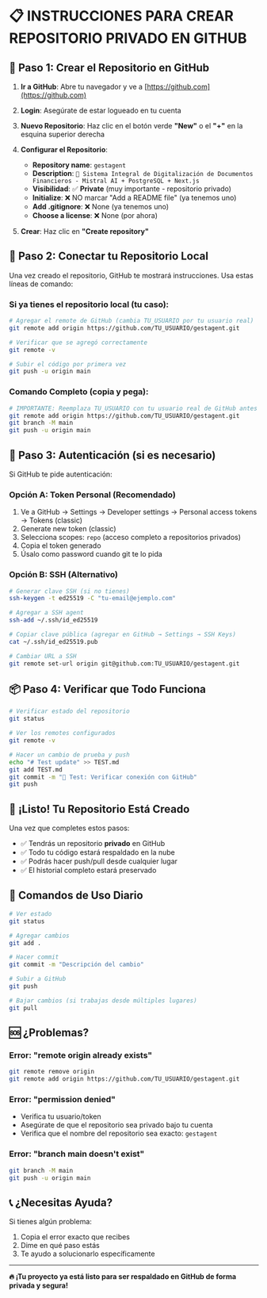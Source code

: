 # 📋 INSTRUCCIONES PARA CREAR REPOSITORIO PRIVADO EN GITHUB

## 🎯 **Paso 1: Crear el Repositorio en GitHub**

1. **Ir a GitHub**: Abre tu navegador y ve a [https://github.com](https://github.com)
2. **Login**: Asegúrate de estar logueado en tu cuenta
3. **Nuevo Repositorio**: Haz clic en el botón verde **"New"** o el **"+"** en la esquina superior derecha
4. **Configurar el Repositorio**:
   - **Repository name**: `gestagent`
   - **Description**: `🚀 Sistema Integral de Digitalización de Documentos Financieros - Mistral AI + PostgreSQL + Next.js`
   - **Visibilidad**: ✅ **Private** (muy importante - repositorio privado)
   - **Initialize**: ❌ NO marcar "Add a README file" (ya tenemos uno)
   - **Add .gitignore**: ❌ None (ya tenemos uno)
   - **Choose a license**: ❌ None (por ahora)

5. **Crear**: Haz clic en **"Create repository"**

## 🔗 **Paso 2: Conectar tu Repositorio Local**

Una vez creado el repositorio, GitHub te mostrará instrucciones. Usa estas líneas de comando:

### **Si ya tienes el repositorio local (tu caso):**

```bash
# Agregar el remote de GitHub (cambia TU_USUARIO por tu usuario real)
git remote add origin https://github.com/TU_USUARIO/gestagent.git

# Verificar que se agregó correctamente
git remote -v

# Subir el código por primera vez
git push -u origin main
```

### **Comando Completo (copia y pega):**
```bash
# IMPORTANTE: Reemplaza TU_USUARIO con tu usuario real de GitHub antes de ejecutar
git remote add origin https://github.com/TU_USUARIO/gestagent.git
git branch -M main
git push -u origin main
```

## 🔐 **Paso 3: Autenticación (si es necesario)**

Si GitHub te pide autenticación:

### **Opción A: Token Personal (Recomendado)**
1. Ve a GitHub → Settings → Developer settings → Personal access tokens → Tokens (classic)
2. Generate new token (classic)
3. Selecciona scopes: `repo` (acceso completo a repositorios privados)
4. Copia el token generado
5. Úsalo como password cuando git te lo pida

### **Opción B: SSH (Alternativo)**
```bash
# Generar clave SSH (si no tienes)
ssh-keygen -t ed25519 -C "tu-email@ejemplo.com"

# Agregar a SSH agent
ssh-add ~/.ssh/id_ed25519

# Copiar clave pública (agregar en GitHub → Settings → SSH Keys)
cat ~/.ssh/id_ed25519.pub

# Cambiar URL a SSH
git remote set-url origin git@github.com:TU_USUARIO/gestagent.git
```

## 📦 **Paso 4: Verificar que Todo Funciona**

```bash
# Verificar estado del repositorio
git status

# Ver los remotes configurados
git remote -v

# Hacer un cambio de prueba y push
echo "# Test update" >> TEST.md
git add TEST.md
git commit -m "🧪 Test: Verificar conexión con GitHub"
git push
```

## 🎉 **¡Listo! Tu Repositorio Está Creado**

Una vez que completes estos pasos:

- ✅ Tendrás un repositorio **privado** en GitHub
- ✅ Todo tu código estará respaldado en la nube
- ✅ Podrás hacer push/pull desde cualquier lugar
- ✅ El historial completo estará preservado

## 🔄 **Comandos de Uso Diario**

```bash
# Ver estado
git status

# Agregar cambios
git add .

# Hacer commit
git commit -m "Descripción del cambio"

# Subir a GitHub
git push

# Bajar cambios (si trabajas desde múltiples lugares)
git pull
```

## 🆘 **¿Problemas?**

### **Error: "remote origin already exists"**
```bash
git remote remove origin
git remote add origin https://github.com/TU_USUARIO/gestagent.git
```

### **Error: "permission denied"**
- Verifica tu usuario/token
- Asegúrate de que el repositorio sea privado bajo tu cuenta
- Verifica que el nombre del repositorio sea exacto: `gestagent`

### **Error: "branch main doesn't exist"**
```bash
git branch -M main
git push -u origin main
```

## 📞 **¿Necesitas Ayuda?**

Si tienes algún problema:
1. Copia el error exacto que recibes
2. Dime en qué paso estás
3. Te ayudo a solucionarlo específicamente

---

**🔥 ¡Tu proyecto ya está listo para ser respaldado en GitHub de forma privada y segura!** 